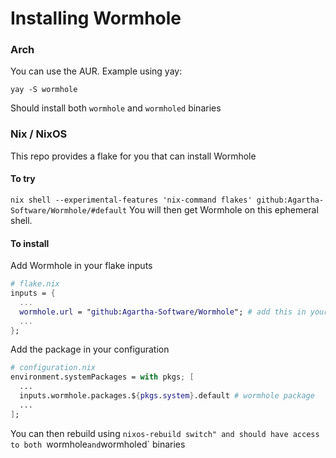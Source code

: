 # Installing Wormhole

### Arch
You can use the AUR.
Example using yay:
```
yay -S wormhole
```
Should install both `wormhole` and `wormholed` binaries

### Nix / NixOS
This repo provides a flake for you that can install Wormhole

#### To try
```nix shell --experimental-features 'nix-command flakes' github:Agartha-Software/Wormhole/#default```
You will then get Wormhole on this ephemeral shell.

#### To install
Add Wormhole in your flake inputs
```nix
# flake.nix
inputs = {
  ...
  wormhole.url = "github:Agartha-Software/Wormhole"; # add this in your inputs
  ...
};
```

Add the package in your configuration
```nix
# configuration.nix
environment.systemPackages = with pkgs; [
  ...
  inputs.wormhole.packages.${pkgs.system}.default # wormhole package
  ...
];
```

You can then rebuild using `nixos-rebuild switch" and should have access to both `wormhole` and `wormholed` binaries
